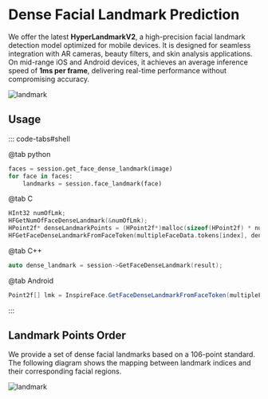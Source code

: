 # Dense Facial Landmark Prediction

We offer the latest **HyperLandmarkV2**, a high-precision facial landmark detection model optimized for mobile devices. It is designed for seamless integration with AR cameras, beauty filters, and skin analysis applications. On mid-range iOS and Android devices, it achieves an average inference speed of **1ms per frame**, delivering real-time performance without compromising accuracy.

![landmark](https://tunm-resource.oss-cn-hongkong.aliyuncs.com/docs/feature/lmk.jpg)

## Usage

::: code-tabs#shell

@tab python

```python
faces = session.get_face_dense_landmark(image)
for face in faces:
    landmarks = session.face_landmark(face)
```

@tab C

```c
HInt32 numOfLmk;
HFGetNumOfFaceDenseLandmark(&numOfLmk);
HPoint2f* denseLandmarkPoints = (HPoint2f*)malloc(sizeof(HPoint2f) * numOfLmk);
HFGetFaceDenseLandmarkFromFaceToken(multipleFaceData.tokens[index], denseLandmarkPoints, numOfLmk);
```

@tab C++

```cpp
auto dense_landmark = session->GetFaceDenseLandmark(result);
```

@tab Android

```java
Point2f[] lmk = InspireFace.GetFaceDenseLandmarkFromFaceToken(multipleFaceData.tokens[0]);
```

:::

## Landmark Points Order

We provide a set of dense facial landmarks based on a 106-point standard. The following diagram shows the mapping between landmark indices and their corresponding facial regions.

![landmark](https://tunm-resource.oss-cn-hongkong.aliyuncs.com/docs/feature/hpylmkv2-order.jpg)


